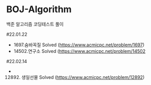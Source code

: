 # BOJ-Algorithm
백준 알고리즘 코딩테스트 풀이

#22.01.22
- 1697.숨바꼭질 Solved (https://www.acmicpc.net/problem/1697)
- 14502.연구소 Solved (https://www.acmicpc.net/problem/14502

#22.02.14
- 12892. 생일선물 Solved (https://www.acmicpc.net/problem/12892)



